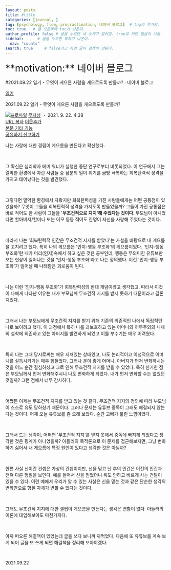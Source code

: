 ```yaml
---
layout: posts
title: #title
categories: [journal, ]
tag: [psychology, flow, procrastination, 네이버 블로그]  # tag가 추가됨.
toc: true   # 글 오른쪽에 toc가 나온다.
author_profile: false # 글을 누르면 내 소개가 없어짐. true로 하면 얼굴이 나옴.
sidebar:      # 글을 누르면 목차가 나온다.
  nav: "counts" 
search: true     # false라고 하면 글이 검색이 안된다.
---
```


<div class="notice--info" markdown="1" style='font-size: 30px'>
**motivation:** 네이버 블로그 
</div>



#2021.09.22 일기 - 무엇이 게으른 사람을 게으르도록 만들까? : 네이버 블로그
<div class="wrap_rabbit pcol2 _param(1) _postViewArea222512816431" id="post-view222512816431">
<!-- Rabbit HTML --><div class="se-viewer se-theme-default" lang="ko-KR">
<!-- SE_DOC_HEADER_START -->
<div class="se-component se-documentTitle se-l-default" id="SE-af96a0d3-8682-4d4f-b1d0-39488058426c">
<div class="se-component-content">
<div class="se-section se-section-documentTitle se-l-default se-section-align-left">
<!-- -->
<div class="blog2_series">
<a class="pcol2" href="/PostList.naver?blogId=wys000112&amp;categoryNo=22&amp;from=postList&amp;parentCategoryNo=22" onclick="nclk_v2(this,'pst.category','','');">일기</a>
</div>
<div class="pcol1">
<!-- -->
<div class="se-module se-module-text se-title-text">
<p class="se-text-paragraph se-text-paragraph-align-" id="SE-3db97cd1-ecec-40c4-83ca-00450426897f" style=""><span class="se-fs- se-ff-" id="SE-2fab926c-a421-40e1-a928-9500659dfd3d" style=""><!-- -->2021.09.22 일기 - 무엇이 게으른 사람을 게으르도록 만들까? <!-- --></span></p> </div>
<!-- -->
</div>
<div class="blog2_container">
<span class="writer">
<span class="area_profile"><a class="link" href="https://blog.naver.com/wys000112" onclick="nclk_v2(this,'pst.profile','','');" target="_top"><img alt="프로파일" class="img" src="https://blogpfthumb-phinf.pstatic.net/MjAyMjA1MjVfMTA0/MDAxNjUzNDcxMTU4NTkw.MKx5XZzKhkVnSwLw5O1NM-J45hdDNIrADB_V9VVQBOAg.OkL09v5VWJCO9xIBu4VTEzVASngUXGDvkf4D_exCZsEg.PNG.wys000112/%EB%AC%B4%EC%A7%80%EC%84%B1.png/%25EB%25AC%25B4%25EC%25A7%2580%25EC%2584%25B1.png?type=s1"/></a></span>
<span class="nick"><a class="link pcol2" href="https://blog.naver.com/wys000112" onclick="nclk_v2(this,'pst.username','','');" target="_top">무지성</a></span>
</span>
<i class="dot"> ・ </i>
<span class="se_publishDate pcol2">2021. 9. 22. 4:38</span>
</div>
<div class="blog2_post_function">
<a class="url pcol2 _setClipboard _returnFalse _se3copybtn _transPosition" href="#" id="copyBtn_222512816431" style="cursor:pointer;" title="https://blog.naver.com/wys000112/222512816431">URL 복사</a>
<a class="btn_buddy btn_addbuddy pcol2 _buddy_popup_btn _returnFalse" href="#" onclick="nclk_v2(this,'pst.addnei','','');"><i class="ico"></i> 이웃추가<i class="aline"></i></a>
<div class="overflow_menu">
<a area-expanded="false" area-haspopup="true" class="btn_overflow_menu _open_overflowmenu pcol2 _param(222512816431) _returnFalse" href="#" role="button"><span class="blind">본문 기타 기능</span></a>
<div area-hidden="true" class="lyr_overflow_menu" id="overflowmenu-222512816431">
<a class="naver-splugin btn_splugin share _title_share" data-canonical-url="https://blog.naver.com/wys000112/222512816431" data-likecontentsid="wys000112_222512816431" data-likeserviceid="BLOG" data-logdomain="https://proxy.blog.naver.com/spi/v1/api/shareLog" data-me-display="off" data-oninitialize="splugin_oninitialize(1);" data-option="{baseElement:'_title_spiButton', layerPosition:'outside-bottom', align:'right', marginLeft:0, marginTop:4}" data-style="unity" data-url="https://blog.naver.com/wys000112/222512816431" href="#" id="_title_spiButton" onclick="return false;">
                   공유하기
                <span class="ico_share _title_share_icon"></span>
</a>
<a class="_report _param(https://srp2.naver.com/report?svc=BLG&amp;exit=close&amp;ctype=AA01&amp;cwriterenc=EiJpb9wNQ1Tzl6X%2FW7j%2Bxqimixs2xx9DF3A4suQ%2BVjs%3D&amp;ctitle=2021.09.22%20%EC%9D%BC%EA%B8%B0%20-%20%EB%AC%B4%EC%97%87%EC%9D%B4%20%EA%B2%8C%EC%9C%BC%EB%A5%B8%20%EC%82%AC%EB%9E%8C%EC%9D%84%20%EA%B2%8C%EC%9C%BC%EB%A5%B4%EB%8F%84%EB%A1%9D%20%EB%A7%8C%EB%93%A4%EA%B9%8C%3F&amp;cwriter=wys0*****&amp;dark=disable&amp;memtype=Y&amp;env=pc&amp;cnickname=wys0*****&amp;vsvc=BLG&amp;cid=wys000112%40%4051896191%40%40mylog%40%40222512816431) _returnFalse" href="#">신고하기<span class="ico_report"></span></a>
</div>
</div>
<input alt="url" class="copyTargetUrl" style="display:none;" title="URL 복사" type="text" value="https://blog.naver.com/wys000112/222512816431"/>
</div>
<!-- -->
</div>
</div>
</div>
<!-- B2C 상품 -->
<!-- _BLOG_CONTENTS_HEADER_TAIL -->
<!-- SE_DOC_HEADER_END -->
<div class="se-main-container">
<div class="se-component se-text se-l-default" id="SE-46ef2a17-c37a-401a-8c67-fd39480f3d01">
<div class="se-component-content">
<div class="se-section se-section-text se-l-default">
<div class="se-module se-module-text">
<!-- SE-TEXT { --><p class="se-text-paragraph se-text-paragraph-align-" id="SE-3531be63-f350-477c-b9ee-b7ef9de684c8" style=""><span class="se-fs- se-ff-" id="SE-7c63b823-ec3f-4a88-88d5-1988ec0d85e7" style="">나는 사랑에 대한 결핍이 게으름을 만든다고 확신했다.</span></p><!-- } SE-TEXT --><!-- SE-TEXT { --><p class="se-text-paragraph se-text-paragraph-align-" id="SE-24449744-b86d-49ee-b1a4-5a5887ea994b" style=""><span class="se-fs- se-ff-" id="SE-f5a1a830-2b7d-4798-8b62-d53f404754ec" style="">​</span></p><!-- } SE-TEXT --><!-- SE-TEXT { --><p class="se-text-paragraph se-text-paragraph-align-" id="SE-2c1535fd-50f9-4099-9daa-d4e1350956eb" style=""><span class="se-fs- se-ff-" id="SE-92bcdefb-8941-4241-8161-cc181102024f" style="">그 확신은 심리학자 에미 워너가 실행한 종단 연구로부터 비롯되었다. 이 연구에서 그는 열악한 환경에서 자란 사람들 중 삼분의 일이 위기를 금방 극복하는 회복탄력적 성격을 가지고 태어났다는 것을 발견했다.</span></p><!-- } SE-TEXT --><!-- SE-TEXT { --><p class="se-text-paragraph se-text-paragraph-align-" id="SE-681575d2-fc0f-4621-9df2-460a8e226d32" style=""><span class="se-fs- se-ff-" id="SE-06cd0844-d443-4203-921b-e86eb7c5ab24" style="">​</span></p><!-- } SE-TEXT --><!-- SE-TEXT { --><p class="se-text-paragraph se-text-paragraph-align-" id="SE-c5fd5b3f-981c-4ccc-8368-f5b67d8c4176" style=""><span class="se-fs- se-ff-" id="SE-ef0add31-a52a-4386-a53a-07052909e90a" style="">그렇다면 열악한 환경에서 자랐지만 회복탄력성을 가진 사람들에게는 어떤 공통점이 있었을까? 무엇이 그들을 회복탄력적 성격을 가지도록 만들었을까? 그들이 가진 공통점은 바로 적어도 한 사람이 그들을 '</span><span class="se-fs- se-ff-" id="SE-82b769da-e89a-4a6d-a969-258c464320cc" style=""><b>무조건적으로 지지'해 주었다는 것이다. </b></span><span class="se-fs- se-ff-" id="SE-e7fdc87c-37c1-4f27-927d-e87ed558dfeb" style="">부모님이 아니었다면 할아버지/할머니 또는 이모 등등 적어도 한명이 자신을 사랑해 주었다는 것이다.</span></p><!-- } SE-TEXT --><!-- SE-TEXT { --><p class="se-text-paragraph se-text-paragraph-align-" id="SE-fe714d32-7e32-4d4a-a923-435a93132abe" style=""><span class="se-fs- se-ff-" id="SE-3f92f35e-1a9c-4a5a-909a-5f5a18002d12" style="">​</span></p><!-- } SE-TEXT --><!-- SE-TEXT { --><p class="se-text-paragraph se-text-paragraph-align-" id="SE-e7c26e69-4e92-4c27-bba6-58cbd34d7c5e" style=""><span class="se-fs- se-ff-" id="SE-8c5ccae6-11d3-474e-9e01-183da52726d5" style="">따라서 나는 '회복탄력적 인간은 무조건적 지지를 받았다'는 가설을 바탕으로 내 게으름을 고치려고 했다. 특히 나의 게으름은 '인지-행동 부조화'의 게으름이었다. '인지-행동 부조화'란 내가 머리(인지)속에서 하고 싶은 것은 공부인데, 행동은 무의미한 유튜브만 보는 현상이 일어나는 것을 '인지-행동 부조화'라고 나는 정의했다. 이런 '인지-행동 부조화'가 일어날 때 나태함은 괴로움이 된다. </span></p><!-- } SE-TEXT --><!-- SE-TEXT { --><p class="se-text-paragraph se-text-paragraph-align-" id="SE-78655b38-fccd-497d-825a-cc981090ed31" style=""><span class="se-fs- se-ff-" id="SE-b8d4dd39-8293-46fe-a22b-90973d10b33b" style="">​</span></p><!-- } SE-TEXT --><!-- SE-TEXT { --><p class="se-text-paragraph se-text-paragraph-align-" id="SE-3b000e14-e519-4160-b355-f52fef0a1ce8" style=""><span class="se-fs- se-ff-" id="SE-7850fce9-39bf-4783-8ec1-18dfa2c8af09" style="">나는 이런 '인지-행동 부조화'가 회복탄력성의 반대 개념이라고 생각했고, 따라서 이것이 나에게 나타난 이유는 내가 부모님께 무조건적 지지를 받지 못하기 때문이라고 결론지었다.</span></p><!-- } SE-TEXT --><!-- SE-TEXT { --><p class="se-text-paragraph se-text-paragraph-align-" id="SE-d2f7386c-2479-4309-b119-575cf46d7c7c" style=""><span class="se-fs- se-ff-" id="SE-b711c39f-91db-4079-ac5c-d8eeb2287690" style="">​</span></p><!-- } SE-TEXT --><!-- SE-TEXT { --><p class="se-text-paragraph se-text-paragraph-align-" id="SE-ece29b87-5294-4cb0-a595-4c981b767d8a" style=""><span class="se-fs- se-ff-" id="SE-fa893678-801a-4b67-b3e1-b7c474c70c02" style="">그래서 나는 부모님에게 무조건적 지지를 받기 위해 기존의 의존적인 나에서 독립적인 나로 보이려고 했다. 이 과정에서 특히 나를 과보호하고 있는 어머니와 허무주의의 니체의 철학에 의존하고 있는 아버지를 발견하게 되었고 이를 부수기는 매우 어려웠다.</span></p><!-- } SE-TEXT --><!-- SE-TEXT { --><p class="se-text-paragraph se-text-paragraph-align-" id="SE-f642a67b-83f9-4063-9159-0a900672d66b" style=""><span class="se-fs- se-ff-" id="SE-8a5ce84b-11ee-4a24-b433-ce2e25730dcd" style="">​</span></p><!-- } SE-TEXT --><!-- SE-TEXT { --><p class="se-text-paragraph se-text-paragraph-align-" id="SE-aa1784c2-b510-4f14-8e52-261ec84388ee" style=""><span class="se-fs- se-ff-" id="SE-a55da7b5-7e3a-48f6-9a94-20e48de5fc49" style="">특히 나는 그때 당시로써는 매우 지쳐있는 상태였고, 나도 논리적이고 이성적으로 어머니를 설득시키기는 매우 힘들었다. 그러나 운이 좋게 어머니, 아버지가 먼저 변화하시는 것을 어느 순간 결심하셨고 그로 인해 무조건적 지지를 받을 수 있었다. 특히 신기한 점은 부모님께서 먼저 변화해주시니 나도 변화하게 되었다. 내가 먼저 변화할 수는 없었던 것일까? 그런 점에서 너무 감사하다.</span></p><!-- } SE-TEXT --><!-- SE-TEXT { --><p class="se-text-paragraph se-text-paragraph-align-" id="SE-83f7cff0-4492-4508-883d-781303e76156" style=""><span class="se-fs- se-ff-" id="SE-04f30941-ac33-4c8c-a079-3c09ec3d20cd" style="">​</span></p><!-- } SE-TEXT --><!-- SE-TEXT { --><p class="se-text-paragraph se-text-paragraph-align-" id="SE-aaa328a0-8773-486f-b1ec-c19a8f8be1d3" style=""><span class="se-fs- se-ff-" id="SE-369868e3-d1b7-4667-8b84-5c43e005f00c" style="">어쨌든 이제는 무조건적 지지를 받고 있는 것 같다. 무조건적 지지의 정의에 따라 부모님이 스스로 유도 당하셨기 때문이다. 그러나 문제는 유튜브 중독이 그래도 해결되지 않는다는 것이다. 어제 오늘 유튜브를 좀 오래 보았다. 순간 고삐가 풀린 느낌이었다.</span></p><!-- } SE-TEXT --><!-- SE-TEXT { --><p class="se-text-paragraph se-text-paragraph-align-" id="SE-18ceb197-86a8-4f0e-b830-16f0bc435b4e" style=""><span class="se-fs- se-ff-" id="SE-bdc17b31-0ad9-4494-a82f-99367a99ec17" style="">​</span></p><!-- } SE-TEXT --><!-- SE-TEXT { --><p class="se-text-paragraph se-text-paragraph-align-" id="SE-ad3cafa3-acc2-4991-a4eb-892b58674497" style=""><span class="se-fs- se-ff-" id="SE-59059468-4e78-426c-92eb-a160607b3665" style="">그래서 드는 생각이, 어쩌면 '무조건적 지지'를 받지 못해서 중독에 빠지게 되었다고 생각한 것은 핑계가 아니었을까? 아들러의 목적론으로 이 문제를 접근해보자면, 그냥 변화하기 싫어서 내 게으름에 특정 원인이 있다고 생각한 것은 아닐까?</span></p><!-- } SE-TEXT --><!-- SE-TEXT { --><p class="se-text-paragraph se-text-paragraph-align-" id="SE-7586a508-6e05-4e08-ac11-2b4bf058f800" style=""><span class="se-fs- se-ff-" id="SE-76343fb9-134b-47a8-b5dd-fcb776a6e705" style="">​</span></p><!-- } SE-TEXT --><!-- SE-TEXT { --><p class="se-text-paragraph se-text-paragraph-align-" id="SE-bb10f3d9-8e00-4f78-85dc-b44be02638d0" style=""><span class="se-fs- se-ff-" id="SE-cde355c3-4fc2-4451-bb8d-37bf32aa5427" style="">한편 사실 신이란 컨셉은 가상의 컨셉이지만, 신을 믿고 난 후의 인간은 이전의 인간과 전혀 다른 형질을 보인다. 예를 들어서 신을 믿었더니 욕도 안하고 바르게 사는 건달이 있을 수 있다. 이런 예에서 우리가 알 수 있는 사실은 신을 믿는 것과 같은 단순한 생각의 변화만으로 형질 자체가 변할 수 있다는 것이다.</span></p><!-- } SE-TEXT --><!-- SE-TEXT { --><p class="se-text-paragraph se-text-paragraph-align-" id="SE-55efe04c-aebb-49f4-865f-e83a423d236e" style=""><span class="se-fs- se-ff-" id="SE-e07aa97e-ee77-40d1-a88a-9f7310817b37" style="">​</span></p><!-- } SE-TEXT --><!-- SE-TEXT { --><p class="se-text-paragraph se-text-paragraph-align-" id="SE-4b919236-0005-457f-9b7f-34e7913dac9f" style=""><span class="se-fs- se-ff-" id="SE-d49db6ad-f575-4c74-9dee-4c2cb4f91124" style="">그래도 무조건적 지지에 대한 결핍이 게으름을 만든다는 생각은 변함이 없다. 아들러의 이론에 대입해보아도 마찬가지다.</span></p><!-- } SE-TEXT --><!-- SE-TEXT { --><p class="se-text-paragraph se-text-paragraph-align-" id="SE-da0b945d-5b93-417c-8ac1-8ad3aa4fe544" style=""><span class="se-fs- se-ff-" id="SE-62d1b8ef-6b2a-4d05-b177-e97d0b212873" style="">​</span></p><!-- } SE-TEXT --><!-- SE-TEXT { --><p class="se-text-paragraph se-text-paragraph-align-" id="SE-f18569e4-1a5a-499d-b107-2277ecaeb92d" style=""><span class="se-fs- se-ff-" id="SE-1e130ef7-dfc5-4cee-8191-814e0f8224ae" style="">아까 떠오른 해결책이 있었는데 글을 쓰다 보니까 까먹었다. 다음에 또 유튜브를 계속 보게 되어 글을 또 쓰게 되면 해결책을 정리해 보아야겠다.</span></p><!-- } SE-TEXT --><!-- SE-TEXT { --><p class="se-text-paragraph se-text-paragraph-align-" id="SE-d8769018-1058-40d0-8c23-109f3a5c7161" style=""><span class="se-fs- se-ff-" id="SE-4ffa33c9-518d-41bb-9e7d-63f9bbfb482e" style="">​</span></p><!-- } SE-TEXT --><!-- SE-TEXT { --><p class="se-text-paragraph se-text-paragraph-align-" id="SE-bb8ef700-e944-4dfb-8213-59223c949928" style=""><span class="se-fs- se-ff-" id="SE-1cf9a5d1-c000-4079-95b9-63fa1d4e7e65" style="">2021.09.22</span></p><!-- } SE-TEXT -->
</div>
</div>
</div>
</div> </div>
</div>
</div>